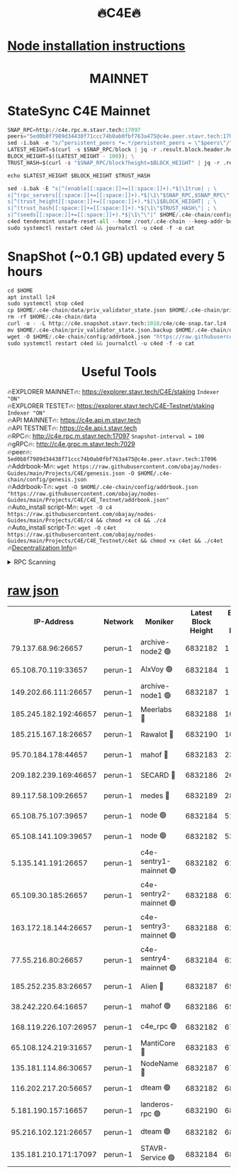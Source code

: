 <h1 align="center"> 🔥C4E🔥</h1>

[Node installation instructions](https://github.com/obajay/nodes-Guides/tree/main/Projects/C4E)
=

<h1 align="center"> MAINNET</h1>

# StateSync C4E Mainnet
```python
SNAP_RPC=http://c4e.rpc.m.stavr.tech:17097
peers="5ed0b8f7989d34438f71ccc74b0ab0fbf763a475@c4e.peer.stavr.tech:17096"
sed -i.bak -e "s/^persistent_peers *=.*/persistent_peers = \"$peers\"/" $HOME/.c4e-chain/config/config.toml
LATEST_HEIGHT=$(curl -s $SNAP_RPC/block | jq -r .result.block.header.height); \
BLOCK_HEIGHT=$((LATEST_HEIGHT - 100)); \
TRUST_HASH=$(curl -s "$SNAP_RPC/block?height=$BLOCK_HEIGHT" | jq -r .result.block_id.hash)

echo $LATEST_HEIGHT $BLOCK_HEIGHT $TRUST_HASH

sed -i.bak -E "s|^(enable[[:space:]]+=[[:space:]]+).*$|\1true| ; \
s|^(rpc_servers[[:space:]]+=[[:space:]]+).*$|\1\"$SNAP_RPC,$SNAP_RPC\"| ; \
s|^(trust_height[[:space:]]+=[[:space:]]+).*$|\1$BLOCK_HEIGHT| ; \
s|^(trust_hash[[:space:]]+=[[:space:]]+).*$|\1\"$TRUST_HASH\"| ; \
s|^(seeds[[:space:]]+=[[:space:]]+).*$|\1\"\"|" $HOME/.c4e-chain/config/config.toml
c4ed tendermint unsafe-reset-all --home /root/.c4e-chain --keep-addr-book
sudo systemctl restart c4ed && journalctl -u c4ed -f -o cat
```
# SnapShot (~0.1 GB) updated every 5 hours
```python
cd $HOME
apt install lz4
sudo systemctl stop c4ed
cp $HOME/.c4e-chain/data/priv_validator_state.json $HOME/.c4e-chain/priv_validator_state.json.backup
rm -rf $HOME/.c4e-chain/data
curl -o - -L http://c4e.snapshot.stavr.tech:1018/c4e/c4e-snap.tar.lz4 | lz4 -c -d - | tar -x -C $HOME/.c4e-chain --strip-components 2
mv $HOME/.c4e-chain/priv_validator_state.json.backup $HOME/.c4e-chain/data/priv_validator_state.json
wget -O $HOME/.c4e-chain/config/addrbook.json "https://raw.githubusercontent.com/obajay/nodes-Guides/main/Projects/C4E/addrbook.json"
sudo systemctl restart c4ed && journalctl -u c4ed -f -o cat
```
 <h1 align="center"> Useful Tools</h1>

🔥EXPLORER MAINNET🔥:  https://explorer.stavr.tech/C4E/staking            `Indexer "ON"` \
🔥EXPLORER TESTET🔥:   https://explorer.stavr.tech/C4E-Testnet/staking     `Indexer "ON"` \
🔥API MAINNET🔥:       https://c4e.api.m.stavr.tech \
🔥API TESTNET🔥:       https://c4e.api.t.stavr.tech \
🔥RPC🔥:               http://c4e.rpc.m.stavr.tech:17097                  `Snapshot-interval = 100` \
🔥gRPC🔥:              http://c4e.grpc.m.stavr.tech:7029 \
🔥peer🔥:              `5ed0b8f7989d34438f71ccc74b0ab0fbf763a475@c4e.peer.stavr.tech:17096` \
🔥Addrbook-M🔥:    ```wget https://raw.githubusercontent.com/obajay/nodes-Guides/main/Projects/C4E/genesis.json -O $HOME/.c4e-chain/config/genesis.json``` \
🔥Addrbook-T🔥:    ```wget -O $HOME/.c4e-chain/config/addrbook.json "https://raw.githubusercontent.com/obajay/nodes-Guides/main/Projects/C4E/C4E_Testnet/addrbook.json"``` \
🔥Auto_install script-M🔥: ```wget -O c4 https://raw.githubusercontent.com/obajay/nodes-Guides/main/Projects/C4E/c4 && chmod +x c4 && ./c4``` \
🔥Auto_install script-T🔥: ```wget -O c4et https://raw.githubusercontent.com/obajay/nodes-Guides/main/Projects/C4E/C4E_Testnet/c4et && chmod +x c4et && ./c4et``` \
🔥[Decentralization Info](https://github.com/obajay/StateSync-snapshots/tree/main/Projects/C4E/Decentralization)🔥




<details>
<summary>RPC Scanning</summary>

<h2 align="center"> We scan nodes in real time every 4 hours. And we provide the final result of RPC endpoints.
We cannot influence the operation of these nodes in any way. </h2>


```python
If Voting Power is higher than 0 --> then the Node is a validator of the network and may be subject to attack and be a potential threat to the chain.
```
```python
We marked such validators with a red symbol
```

</details>

[raw json](https://rpc-check.c4e.stavr.tech/c4e/rpc-c4e-result.json)
=



<table><tr><th>IP-Address</th><th>Network</th><th>Moniker</th><th>Latest Block Height</th><th>Earliest Block Height</th><th>Catching Up</th><th>Tx Index</th><th>Voting Power</th><th>Scan Time</th></tr><tr><td>79.137.68.96:26657</td><td>perun-1</td><td>archive-node2 🟢</td><td>6832182</td><td>1</td><td>False</td><td>on</td><td>0</td><td>2024-01-21T19:07:08.439149606UTC</td></tr><tr><td>65.108.70.119:33657</td><td>perun-1</td><td>AlxVoy 🟢</td><td>6832184</td><td>1</td><td>False</td><td>on</td><td>0</td><td>2024-01-21T19:07:25.083195489UTC</td></tr><tr><td>149.202.66.111:26657</td><td>perun-1</td><td>archive-node1 🟢</td><td>6832187</td><td>1</td><td>False</td><td>on</td><td>0</td><td>2024-01-21T19:07:41.032894246UTC</td></tr><tr><td>185.245.182.192:46657</td><td>perun-1</td><td>Meerlabs 🔴</td><td>6832188</td><td>1051501</td><td>False</td><td>on</td><td>527310</td><td>2024-01-21T19:07:46.774547060UTC</td></tr><tr><td>185.215.167.18:26657</td><td>perun-1</td><td>Rawalot 🔴</td><td>6832190</td><td>1090501</td><td>False</td><td>on</td><td>701423</td><td>2024-01-21T19:07:58.827052471UTC</td></tr><tr><td>95.70.184.178:44657</td><td>perun-1</td><td>mahof 🔴</td><td>6832183</td><td>2342001</td><td>False</td><td>off</td><td>1865533</td><td>2024-01-21T19:07:22.263471146UTC</td></tr><tr><td>209.182.239.169:46657</td><td>perun-1</td><td>SECARD 🔴</td><td>6832186</td><td>2616101</td><td>False</td><td>off</td><td>1136703</td><td>2024-01-21T19:07:36.272421460UTC</td></tr><tr><td>89.117.58.109:26657</td><td>perun-1</td><td>medes 🔴</td><td>6832189</td><td>2826001</td><td>False</td><td>off</td><td>1484927</td><td>2024-01-21T19:07:53.942083935UTC</td></tr><tr><td>65.108.75.107:39657</td><td>perun-1</td><td>node 🟢</td><td>6832184</td><td>5198801</td><td>False</td><td>on</td><td>0</td><td>2024-01-21T19:07:27.445490437UTC</td></tr><tr><td>65.108.141.109:39657</td><td>perun-1</td><td>node 🟢</td><td>6832182</td><td>5303301</td><td>False</td><td>on</td><td>0</td><td>2024-01-21T19:07:10.850080480UTC</td></tr><tr><td>5.135.141.191:26657</td><td>perun-1</td><td>c4e-sentry1-mainnet 🟢</td><td>6832182</td><td>6198001</td><td>False</td><td>on</td><td>0</td><td>2024-01-21T19:07:07.382146005UTC</td></tr><tr><td>65.109.30.185:26657</td><td>perun-1</td><td>c4e-sentry2-mainnet 🟢</td><td>6832188</td><td>6238301</td><td>False</td><td>on</td><td>0</td><td>2024-01-21T19:07:46.408308661UTC</td></tr><tr><td>163.172.18.144:26657</td><td>perun-1</td><td>c4e-sentry3-mainnet 🟢</td><td>6832188</td><td>6239001</td><td>False</td><td>on</td><td>0</td><td>2024-01-21T19:07:47.461525829UTC</td></tr><tr><td>77.55.216.80:26657</td><td>perun-1</td><td>c4e-sentry4-mainnet 🟢</td><td>6832184</td><td>6241001</td><td>False</td><td>on</td><td>0</td><td>2024-01-21T19:07:22.668366270UTC</td></tr><tr><td>185.252.235.83:26657</td><td>perun-1</td><td>Alien 🔴</td><td>6832187</td><td>6502501</td><td>False</td><td>on</td><td>1136703</td><td>2024-01-21T19:07:41.745598336UTC</td></tr><tr><td>38.242.220.64:16657</td><td>perun-1</td><td>mahof 🟢</td><td>6832186</td><td>6545801</td><td>False</td><td>off</td><td>0</td><td>2024-01-21T19:07:38.689442738UTC</td></tr><tr><td>168.119.226.107:26957</td><td>perun-1</td><td>c4e_rpc 🟢</td><td>6832182</td><td>6732182</td><td>False</td><td>on</td><td>0</td><td>2024-01-21T19:07:15.294629236UTC</td></tr><tr><td>65.108.124.219:31657</td><td>perun-1</td><td>MantiCore 🔴</td><td>6832183</td><td>6732183</td><td>False</td><td>off</td><td>193306</td><td>2024-01-21T19:07:21.772656994UTC</td></tr><tr><td>135.181.114.86:30657</td><td>perun-1</td><td>NodeName 🔴</td><td>6832187</td><td>6796001</td><td>False</td><td>off</td><td>142605</td><td>2024-01-21T19:07:41.381797317UTC</td></tr><tr><td>116.202.217.20:56657</td><td>perun-1</td><td>dteam 🟢</td><td>6832182</td><td>6800901</td><td>False</td><td>on</td><td>0</td><td>2024-01-21T19:07:07.693589711UTC</td></tr><tr><td>5.181.190.157:16657</td><td>perun-1</td><td>landeros-rpc 🟢</td><td>6832190</td><td>6823501</td><td>False</td><td>on</td><td>0</td><td>2024-01-21T19:07:58.472985623UTC</td></tr><tr><td>95.216.102.121:26657</td><td>perun-1</td><td>dteam 🟢</td><td>6832182</td><td>6828001</td><td>False</td><td>on</td><td>0</td><td>2024-01-21T19:07:08.045324564UTC</td></tr><tr><td>135.181.210.171:17097</td><td>perun-1</td><td>STAVR-Service 🟢</td><td>6832184</td><td>6829801</td><td>False</td><td>on</td><td>0</td><td>2024-01-21T19:07:27.799260553UTC</td></tr></table>
